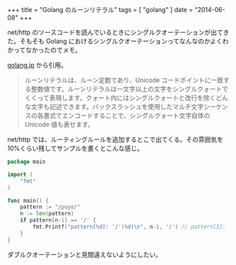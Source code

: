 +++
title = "Golang のルーンリテラル"
tags = [ "golang" ]
date = "2014-06-08"
+++

net/http のソースコードを読んでいるときにシングルクオーテーションが出てきた。そもそも Golang におけるシングルクオーテーションってなんなのかよくわかってなかったのでメモ。

<!--more-->

[golang.jp](http://golang.jp/go_spec#Character_literals) から引用。

> ルーンリテラルは、ルーン定数であり、Unicode コードポイントに一致する整数値です。ルーンリテラルは一文字以上の文字をシングルクォートでくくって表現します。クォート内にはシングルクォートと改行を除くどんな文字も記述できます。バックスラッシュを使用したマルチ文字シーケンスの各書式でエンコードすることで、シングルクォート文字自体の Unicode 値も表せます。

net/http では、ルーティングルールを追加するとこで出てくる。その雰囲気を10%くらい残してサンプルを書くとこんな感じ。

``` go
package main

import (
    "fmt"
)

func main() {
    pattern := "/poyo/"
    n := len(pattern)
    if pattern[n-1] == '/' {
        fmt.Printf("pattern[%d]: '/'(%d)\n", n-1, '/') // pattern[5]: '/'(47)
    }
}
```

ダブルクオーテーションと見間違えないようにしたい。

